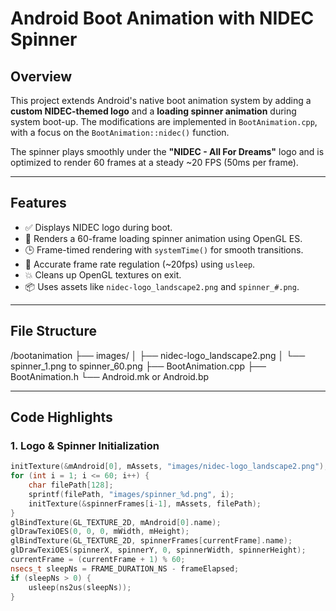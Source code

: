 # Android Boot Animation with NIDEC Spinner

## Overview

This project extends Android's native boot animation system by adding a **custom NIDEC-themed logo** and a **loading spinner animation** during system boot-up. The modifications are implemented in `BootAnimation.cpp`, with a focus on the `BootAnimation::nidec()` function.

The spinner plays smoothly under the **"NIDEC - All For Dreams"** logo and is optimized to render 60 frames at a steady ~20 FPS (50ms per frame).

---

## Features

- ✅ Displays NIDEC logo during boot.
- 🔄 Renders a 60-frame loading spinner animation using OpenGL ES.
- 🕒 Frame-timed rendering with `systemTime()` for smooth transitions.
- 🎯 Accurate frame rate regulation (~20fps) using `usleep`.
- 💥 Cleans up OpenGL textures on exit.
- 📦 Uses assets like `nidec-logo_landscape2.png` and `spinner_#.png`.

---

## File Structure

/bootanimation ├── images/ │ ├── nidec-logo_landscape2.png │ └── spinner_1.png to spinner_60.png ├── BootAnimation.cpp ├── BootAnimation.h └── Android.mk or Android.bp


---

## Code Highlights

### 1. Logo & Spinner Initialization

```cpp
initTexture(&mAndroid[0], mAssets, "images/nidec-logo_landscape2.png");
for (int i = 1; i <= 60; i++) {
    char filePath[128];
    sprintf(filePath, "images/spinner_%d.png", i);
    initTexture(&spinnerFrames[i-1], mAssets, filePath);
}
glBindTexture(GL_TEXTURE_2D, mAndroid[0].name);
glDrawTexiOES(0, 0, 0, mWidth, mHeight);
glBindTexture(GL_TEXTURE_2D, spinnerFrames[currentFrame].name);
glDrawTexiOES(spinnerX, spinnerY, 0, spinnerWidth, spinnerHeight);
currentFrame = (currentFrame + 1) % 60;
nsecs_t sleepNs = FRAME_DURATION_NS - frameElapsed;
if (sleepNs > 0) {
    usleep(ns2us(sleepNs));
}
```
